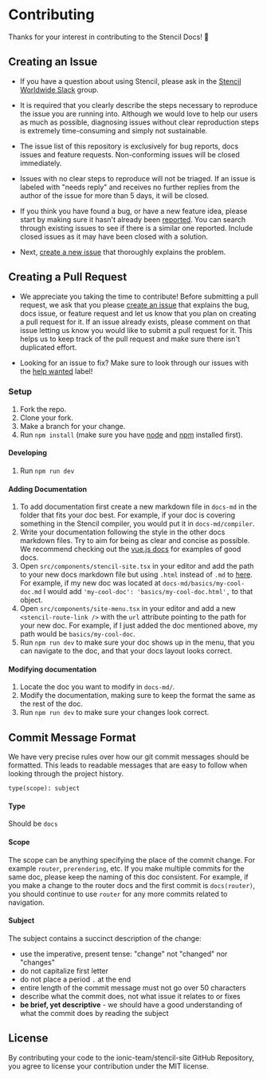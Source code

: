 # Contributing

Thanks for your interest in contributing to the Stencil Docs! :tada:


## Creating an Issue

* If you have a question about using Stencil, please ask in the [Stencil Worldwide Slack](https://join.slack.com/t/stencil-worldwide/shared_invite/enQtMjQ2MzkyMTY0MTk0LTQ4ODgzYjFjNjdkNDY3YWVhMmNlMTljMWQxNTM3Yjg0ZTIyZTM1MmU2YWE5YzNjNzE1MmQ3ZTk2NjQ1YzM5ZDM) group.

* It is required that you clearly describe the steps necessary to reproduce the issue you are running into. Although we would love to help our users as much as possible, diagnosing issues without clear reproduction steps is extremely time-consuming and simply not sustainable.

* The issue list of this repository is exclusively for bug reports, docs issues and feature requests. Non-conforming issues will be closed immediately.

* Issues with no clear steps to reproduce will not be triaged. If an issue is labeled with "needs reply" and receives no further replies from the author of the issue for more than 5 days, it will be closed.

* If you think you have found a bug, or have a new feature idea, please start by making sure it hasn't already been [reported](https://github.com/ionic-team/ionic/issues?utf8=%E2%9C%93&q=is%3Aissue). You can search through existing issues to see if there is a similar one reported. Include closed issues as it may have been closed with a solution.

* Next, [create a new issue](https://github.com/ionic-team/stencil-site/issues/new) that thoroughly explains the problem.

## Creating a Pull Request

* We appreciate you taking the time to contribute! Before submitting a pull request, we ask that you please [create an issue](#creating-an-issue) that explains the bug, docs issue, or feature request and let us know that you plan on creating a pull request for it. If an issue already exists, please comment on that issue letting us know you would like to submit a pull request for it. This helps us to keep track of the pull request and make sure there isn't duplicated effort.

* Looking for an issue to fix? Make sure to look through our issues with the [help wanted](https://github.com/ionic-team/stencil-site/issues?q=is%3Aopen+is%3Aissue+label%3A%22help+wanted%22) label!

### Setup

1. Fork the repo.
2. Clone your fork.
3. Make a branch for your change.
4. Run `npm install` (make sure you have [node](https://nodejs.org/en/) and [npm](http://blog.npmjs.org/post/85484771375/how-to-install-npm) installed first).


#### Developing

1. Run `npm run dev`


#### Adding Documentation

1. To add documentation first create a new markdown file in `docs-md` in the folder that fits your doc best. For example, if your doc is covering something in the Stencil compiler, you would put it in `docs-md/compiler`.
2. Write your documentation following the style in the other docs markdown files. Try to aim for being as clear and concise as possible. We recommend checking out the [vue.js docs](https://vuejs.org/) for examples of good docs.
3. Open `src/components/stencil-site.tsx` in your editor and add the path to your new docs markdown file but using `.html` instead of `.md` to [here](https://github.com/ionic-team/stencil-site/blob/master/src/components/stencil-site/stencil-site.tsx#L33). For example, if my new doc was located at `docs-md/basics/my-cool-doc.md` I would add `'my-cool-doc': 'basics/my-cool-doc.html',` to that object.
4. Open `src/components/site-menu.tsx` in your editor and add a new `<stencil-route-link />` with the `url` attribute pointing to the path for your new doc. For example, if I just added the doc mentioned above, my path would be `basics/my-cool-doc`.
5. Run `npm run dev` to make sure your doc shows up in the menu, that you can navigate to the doc, and that your docs layout looks correct.


#### Modifying documentation

1. Locate the doc you want to modify in `docs-md/`.
2. Modify the documentation, making sure to keep the format the same as the rest of the doc.
3. Run `npm run dev` to make sure your changes look correct.

## Commit Message Format

We have very precise rules over how our git commit messages should be formatted. This leads to readable messages that are easy to follow when looking through the project history.

`type(scope): subject`

#### Type
Should be `docs`

#### Scope
The scope can be anything specifying the place of the commit change. For example `router`, `prerendering`, etc. If you make multiple commits for the same doc, please keep the naming of this doc consistent. For example, if you make a change to the router docs and the first commit is `docs(router)`, you should continue to use `router` for any more commits related to navigation.

#### Subject
The subject contains a succinct description of the change:

* use the imperative, present tense: "change" not "changed" nor "changes"
* do not capitalize first letter
* do not place a period `.` at the end
* entire length of the commit message must not go over 50 characters
* describe what the commit does, not what issue it relates to or fixes
* **be brief, yet descriptive** - we should have a good understanding of what the commit does by reading the subject


## License

By contributing your code to the ionic-team/stencil-site GitHub Repository, you agree to license your contribution under the MIT license.